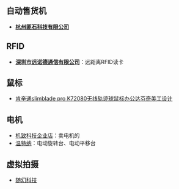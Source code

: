 ## 自动售货机

- [**杭州匪石科技有限公司**](https://shop57169q9298708.1688.com/page/offerlist_143130624.htm?spm=a261y.25179003.137725730131935.2.8bc860e86uDC5k&sortType=wangpu_score)



## RFID

- [**深圳市远诺德通信有限公司**](https://detail.1688.com/offer/596280015623.html?spm=a26352.13672862.offerlist.54.1367404fK1h4yC)：远距离RFID读卡



## 鼠标

- [肯辛通slimblade pro K72080无线轨迹球鼠标办公达芬奇美工设计](https://detail.tmall.com/item.htm?abbucket=1&id=713369166753&ns=1&spm=a21n57.1.0.0.41cb523cnglDIE&skuId=5252436018618)



## 电机

- [机致科技企业店](https://shop373664277.taobao.com/?spm=2013.1.0.0.36d046ec6we5Xi)：卖电机的
- [温特纳](https://www.bilibili.com/video/BV1v8411D7iL/?spm_id_from=333.999.0.0&vd_source=b736aa3d7f0fdf47b59ea3021dc810ab)：电动旋转台、电动平移台



## 虚拟拍摄

- [随幻科技](https://meta.mrstage.com/#/home)
